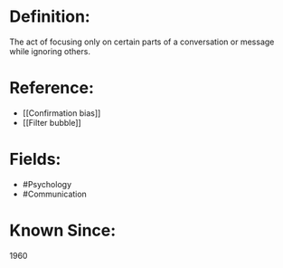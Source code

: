 

# Definition:
The act of focusing only on certain parts of a conversation or message while ignoring others.

# Reference:
- [[Confirmation bias]]
- [[Filter bubble]]

# Fields: 
- #Psychology
- #Communication

# Known Since:
1960


